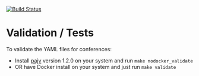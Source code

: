 [![Build Status](https://travis-ci.org/gconfs/conferences.svg?branch=master)](https://travis-ci.org/gconfs/conferences)

# Validation / Tests

To validate the YAML files for conferences:

- Install [pajv](https://www.npmjs.com/package/pajv) version 1.2.0 on your
  system and run `make nodocker_validate`
- OR have Docker install on your system and just run `make validate`
